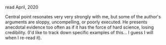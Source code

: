 read April, 2020


Central point resonates very very strongly with me, but some of the author's arguments are sloppy, uncompelling, or poorly executed. He presents anecdotal evidence too often as if it has the force of hard science, losing credibility. (I'd like to track down specific examples of this... I guess I will when I re-read it).
